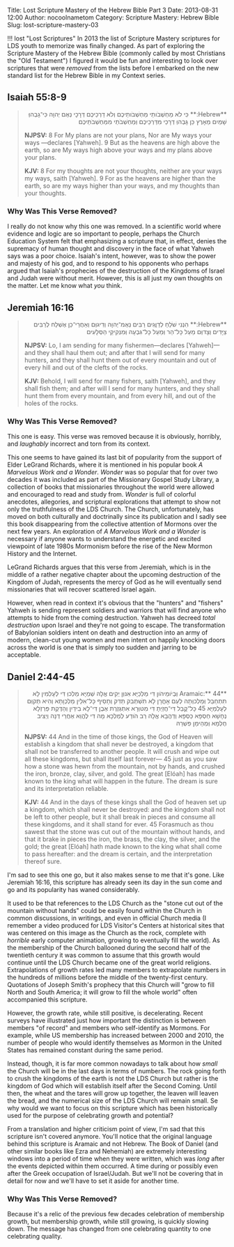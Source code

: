 Title: Lost Scripture Mastery of the Hebrew Bible Part 3
Date: 2013-08-31 12:00
Author: nocoolnametom
Category: Scripture Mastery: Hebrew Bible
Slug: lost-scripture-mastery-03

!!! lost "Lost Scriptures"
    In 2013 the list of Scripture Mastery scriptures for LDS youth to memorize was finally changed.  As part of exploring the Scripture Mastery of the Hebrew Bible (commonly called by most Christians the "Old Testament") I figured it would be fun and interesting to look over scriptures that were *removed* from the lists before I embarked on the new standard list for the Hebrew Bible in my Context series.

## Isaiah 55:8-9
> <div dir="rtl">**Hebrew:**
> כִּי לֹא מַחְשְׁבֹותַי מַחְשְׁבֹותֵיכֶם וְלֹא דַרְכֵיכֶם דְּרָכָי נְאֻם יְהוָה
> כִּי־גָבְהוְּ שָׁמַיִם מֵאָרֶץ כֵּן גָּבְהוְּ דְרָכַי מִדַּרְכֵיכֶם וְּמַחְשְׁבֹתַי מִמַּחְשְׁבֹתֵיכֶם</div>
>
> **NJPSV:**
> 8 For My plans are not your plans, Nor are My ways your ways —declares [Yahweh].
> 9 But as the heavens are high above the earth, so are My ways high above your ways and my plans above your plans.
>
> **KJV:**
> 8 For my thoughts are not your thoughts, neither are your ways my ways, saith [Yahweh].
> 9  For as the heavens are higher than the earth, so are my ways higher than your ways, and my thoughts than your thoughts.

### Why Was This Verse Removed?
I really do not know why this one was removed.  In a scientific world where evidence and logic are so important to people, perhaps the Church Education System felt that emphasizing a scripture that, in effect, denies the supremacy of human thought and discovery in the face of what Yahweh says was a poor choice.  Isaiah's intent, however, was to show the power and majesty of his god, and to respond to his opponents who perhaps argued that Isaiah's prophecies of the destruction of the Kingdoms of Israel and Judah were without merit.  However, this is all just my own thoughts on the matter.  Let me know what *you* think.

## Jeremiah 16:16
> <div dir="rtl">**Hebrew:**
> הִנְנִי שֹׁלֵחַ לְדַוֳּגִים רַבִּים נְאֻמ־יְהוָה וְדִיגוְּם וְאַחֲרֵי־כֵן אֶשְׁלַח לְרַבִּים צַיָּדִים וְצָדוְּם מֵעַל כָּל־הַר וְּמֵעַל כָּל־גִּבְעָה וְּמִנְּקִיקֵי הַסְּלָעִים</div>
>
> **NJPSV:**
> Lo, I am sending for many fishermen—declares [Yahweh]—and they shall haul them out; and after that I will send for many hunters, and they shall hunt them out of every mountain and out of every hill and out of the clefts of the rocks.
>
> **KJV:**
> Behold, I will send for many fishers, saith [Yahweh], and they shall fish them; and after will I send for many hunters, and they shall hunt them from every mountain, and from every hill, and out of the holes of the rocks.

### Why Was This Verse Removed?
This one is easy.  This verse was removed because it is obviously, horribly, and *laughably* incorrect and torn from its context.

This one seems to have gained its last bit of popularity from the support of Elder LeGrand Richards, where it is mentioned in his popular book *A Marvelous Work and a Wonder*.  *Wonder* was so popular that for over two decades it was included as part of the Missionary Gospel Study Library, a collection of books that missionaries throughout the world were allowed and encouraged to read and study from.  *Wonder* is full of colorful anecdotes, allegories, and scriptural explorations that attempt to show not only the truthfulness of the LDS Church.  The Church, unfortunately, has moved on both culturally and doctrinally since its publication and I sadly see this book disappearing from the collective attention of Mormons over the next few years.  An exploration of *A Marvelous Work and a Wonder* is necessary if anyone wants to understand the energetic and excited viewpoint of late 1980s Mormonism before the rise of the New Mormon History and the Internet.

LeGrand Richards argues that this verse from Jeremiah, which is in the middle of a rather negative chapter about the upcoming destruction of the Kingdom of Judah, represents the mercy of God as he will eventually send missionaries that will recover scattered Israel again.

However, when read in context it's obvious that the "hunters" and "fishers" Yahweh is sending represent soldiers and warriors that will find anyone who attempts to hide from the coming destruction.  Yahweh has decreed *total destruction* upon Israel and they're not going to escape.  The transformation of Babylonian soldiers intent on death and destruction into an army of modern, clean-cut young women and men intent on happily knocking doors across the world is one that is simply too sudden and jarring to be acceptable.

## Daniel 2:44-45
> <div dir="rtl">**Aramaic:**
> 44  וְּבְיֹומֵיהֹון דִּי מַלְכַיָּא אִנּוְּן יְקִים אֱלָהּ שְׁמַיָּא מַלְכוְּ דִּי לְעָלְמִין לָא תִתְחַבַּל וְּמַלְכוְּתָה לְעַם אָחֳרָן לָא תִשְׁתְּבִק תַּדִּק וְתָסֵיף כָּל־אִלֵּין מַלְכְוָתָא וְהִיא תְּקוְּם לְעָלְמַיָּא
> 45 כָּל־קֳבֵל דִּי־חֲזַיְתָ דִּי מִטּוְּרָא אִתְגְּזֶרֶת אֶבֶן דִּי־לָא בִידַיִן וְהַדֶּקֶת פַּרְזְלָא נְחָשָׁא חַסְפָּא כַּסְפָּא וְדַהֲבָא אֱלָהּ רַב הֹודַע לְמַלְכָּא מָה דִּי לֶהֱוֵא אַחֲרֵי דְנָה וְיַצִּיב חֶלְמָא וְּמְהֵימַן פִּשְׁרֵהּ</div>
>
> **NJPSV:**
> 44 And in the time of those kings, the God of Heaven will establish a kingdom that shall never be destroyed, a kingdom that shall not be transferred to another people. It will crush and wipe out all these kingdoms, but shall itself last forever—
> 45 just as you saw how a stone was hewn from the mountain, not by hands, and crushed the iron, bronze, clay, silver, and gold. The great [Elóah] has made known to the king what will happen in the future. The dream is sure and its interpretation reliable.
>
> **KJV:**
> 44  And in the days of these kings shall the God of heaven set up a kingdom, which shall never be destroyed: and the kingdom shall not be left to other people, but it shall break in pieces and consume all these kingdoms, and it shall stand for ever.
> 45  Forasmuch as thou sawest that the stone was cut out of the mountain without hands, and that it brake in pieces the iron, the brass, the clay, the silver, and the gold; the great [Elóah] hath made known to the king what shall come to pass hereafter: and the dream is certain, and the interpretation thereof sure.

I'm sad to see this one go, but it also makes sense to me that it's gone.  Like Jeremiah 16:16, this scripture has already seen its day in the sun come and go and its popularity has waned considerably.

It used to be that references to the LDS Church as the "stone cut out of the mountain without hands" could be easily found within the Church in common discussions, in writings, and even in official Church media (I remember a video produced for LDS Visitor's Centers at historical sites that was centered on this image as the Church as the rock, complete with *horrible* early computer animation, growing to eventually fill the world).  As the membership of the Church ballooned during the second half of the twentieth century it was common to assume that this growth would continue until the LDS Church became one of the great world religions.  Extrapolations of growth rates led many members to extrapolate numbers in the hundreds of millions before the middle of the twenty-first century.  Quotations of Joseph Smith's prophecy that this Church will "grow to fill North and South America; it will grow to fill the whole world" often accompanied this scripture.

However, the growth rate, while still positive, is decelerating.  Recent surveys have illustrated just how important the distinction is between members "of record" and members who self-identify as Mormons.  For example, while US membership has increased between 2000 and 2010, the number of people who would identify themselves as Mormon in the United States has remained constant during the same period.

Instead, though, it is far more common nowadays to talk about how *small* the Church will be in the last days in terms of numbers.  The rock going forth to crush the kingdoms of the earth is not the LDS Church but rather is the kingdom of God which will establish itself after the Second Coming.  Until then, the wheat and the tares will grow up together, the leaven will leaven the bread, and the numerical size of the LDS Church will remain small.  Se why would we want to focus on this scripture which has been historically used for the purpose of celebrating growth and potential?

From a translation and higher criticism point of view, I'm sad that this scripture isn't covered anymore.  You'll notice that the original language behind this scripture is Aramaic and not Hebrew.  The Book of Daniel (and other similar books like Ezra and Nehemiah) are extremely interesting windows into a period of time when they were written, which was *long* after the events depicted within them occurred.  A time during or possibly even after the Greek occupation of Israel/Judah.  But we'll not be covering that in detail for now and we'll have to set it aside for another time.


### Why Was This Verse Removed?
Because it's a relic of the previous few decades celebration of membership growth, but membership growth, while still growing, is quickly slowing down.  The message has changed from one celebrating quantity to one celebrating quality.

